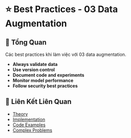 # ⭐ Best Practices - 03 Data Augmentation

## 🎯 Tổng Quan

Các best practices khi làm việc với 03 data augmentation.

- **Always validate data**
- **Use version control**
- **Document code and experiments**
- **Monitor model performance**
- **Follow security best practices**

## 🔗 Liên Kết Liên Quan

- [Theory](./THEORY_03_data_augmentation.md)
- [Implementation](./IMPLEMENTATION_03_data_augmentation.md)
- [Code Examples](./CODE_EXAMPLES_03_data_augmentation.md)
- [Complex Problems](./COMPLEX_PROBLEMS.md)
